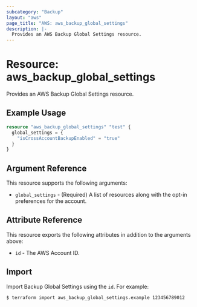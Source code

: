 ```yaml
---
subcategory: "Backup"
layout: "aws"
page_title: "AWS: aws_backup_global_settings"
description: |-
  Provides an AWS Backup Global Settings resource.
---
```


# Resource: aws_backup_global_settings

Provides an AWS Backup Global Settings resource.

## Example Usage

```terraform
resource "aws_backup_global_settings" "test" {
  global_settings = {
    "isCrossAccountBackupEnabled" = "true"
  }
}
```

## Argument Reference

This resource supports the following arguments:

* `global_settings` - (Required) A list of resources along with the opt-in preferences for the account.

## Attribute Reference

This resource exports the following attributes in addition to the arguments above:

* `id` - The AWS Account ID.

## Import

Import Backup Global Settings using the `id`. For example:

```
$ terraform import aws_backup_global_settings.example 123456789012
```
